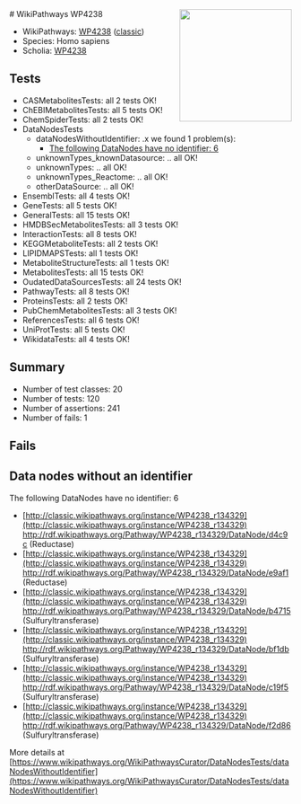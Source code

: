 <img style="float: right; width: 200px" src="https://upload.wikimedia.org/wikipedia/commons/thumb/8/83/Wplogo_with_text_500.png/640px-Wplogo_with_text_500.png" />
# WikiPathways WP4238

* WikiPathways: [WP4238](https://wikipathways.org/pathways/WP4238) ([classic](https://classic.wikipathways.org/instance/WP4238))
* Species: Homo sapiens
* Scholia: [WP4238](https://scholia.toolforge.org/wikipathways/WP4238)
## Tests
* CASMetabolitesTests: all 2 tests OK!
* ChEBIMetabolitesTests: all 5 tests OK!
* ChemSpiderTests: all 2 tests OK!
* DataNodesTests
    * dataNodesWithoutIdentifier: .x we found 1 problem(s):
        * [The following DataNodes have no identifier: 6](#d2d32fa5)
    * unknownTypes_knownDatasource: .. all OK!
    * unknownTypes: .. all OK!
    * unknownTypes_Reactome: .. all OK!
    * otherDataSource: .. all OK!
* EnsemblTests: all 4 tests OK!
* GeneTests: all 5 tests OK!
* GeneralTests: all 15 tests OK!
* HMDBSecMetabolitesTests: all 3 tests OK!
* InteractionTests: all 8 tests OK!
* KEGGMetaboliteTests: all 2 tests OK!
* LIPIDMAPSTests: all 1 tests OK!
* MetaboliteStructureTests: all 1 tests OK!
* MetabolitesTests: all 15 tests OK!
* OudatedDataSourcesTests: all 24 tests OK!
* PathwayTests: all 8 tests OK!
* ProteinsTests: all 2 tests OK!
* PubChemMetabolitesTests: all 3 tests OK!
* ReferencesTests: all 6 tests OK!
* UniProtTests: all 5 tests OK!
* WikidataTests: all 4 tests OK!


## Summary

* Number of test classes: 20
* Number of tests: 120
* Number of assertions: 241
* Number of fails: 1

## Fails

<a name="d2d32fa5" />

## Data nodes without an identifier

The following DataNodes have no identifier: 6

* [http://classic.wikipathways.org/instance/WP4238_r134329](http://classic.wikipathways.org/instance/WP4238_r134329) http://rdf.wikipathways.org/Pathway/WP4238_r134329/DataNode/d4c9c (Reductase)
* [http://classic.wikipathways.org/instance/WP4238_r134329](http://classic.wikipathways.org/instance/WP4238_r134329) http://rdf.wikipathways.org/Pathway/WP4238_r134329/DataNode/e9af1 (Reductase)
* [http://classic.wikipathways.org/instance/WP4238_r134329](http://classic.wikipathways.org/instance/WP4238_r134329) http://rdf.wikipathways.org/Pathway/WP4238_r134329/DataNode/b4715 (Sulfuryltransferase)
* [http://classic.wikipathways.org/instance/WP4238_r134329](http://classic.wikipathways.org/instance/WP4238_r134329) http://rdf.wikipathways.org/Pathway/WP4238_r134329/DataNode/bf1db (Sulfuryltransferase)
* [http://classic.wikipathways.org/instance/WP4238_r134329](http://classic.wikipathways.org/instance/WP4238_r134329) http://rdf.wikipathways.org/Pathway/WP4238_r134329/DataNode/c19f5 (Sulfuryltransferase)
* [http://classic.wikipathways.org/instance/WP4238_r134329](http://classic.wikipathways.org/instance/WP4238_r134329) http://rdf.wikipathways.org/Pathway/WP4238_r134329/DataNode/f2d86 (Sulfuryltransferase)


More details at [https://www.wikipathways.org/WikiPathwaysCurator/DataNodesTests/dataNodesWithoutIdentifier](https://www.wikipathways.org/WikiPathwaysCurator/DataNodesTests/dataNodesWithoutIdentifier)


